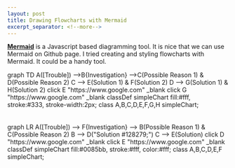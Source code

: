 ```yaml
---
layout: post
title: Drawing Flowcharts with Mermaid
excerpt_separator: <!--more-->
---
```

**[Mermaid](https://mermaid-js.github.io/)** is a Javascript based diagramming tool. It is nice that we can use Mermaid on Github page. I tried creating and styling flowcharts with Mermaid. It could be a handy tool. 

<div class="mermaid">
  graph TD
  A([Trouble]) -->B{Investigation} -->C(Possible Reason 1) & D(Possible Reason 2)
  C --> E(Solution 1) & F(Solution 2)
  D --> G(Solution 1) & H(Solution 2)
  click E "https://www.google.com" _blank
  click G "https://www.google.com" _blank
  classDef simpleChart fill:#fff, stroke:#333, stroke-width:2px;
  class A,B,C,D,E,F,G,H simpleChart;
</div>

<br>
<br>
<div class="mermaid">
  graph LR
  A([Trouble]) --> F{Investigation} --> B(Possible Reason 1) & C(Possible Reason 2)
  B --> D("Solution #128279;")
  C --> E(Solution)
  click D "https://www.google.com" _blank
  click E "https://www.google.com" _blank
  classDef simpleChart fill:#0085bb, stroke:#fff, color:#fff;
  class A,B,C,D,E,F simpleChart;
 </div>
<!--more-->
